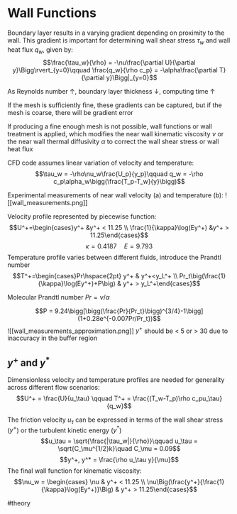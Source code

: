 # Wall Functions
Boundary layer results in a varying gradient depending on proximity to the wall. This gradient is important for determining wall shear stress $\tau_w$ and wall heat flux $q_w$, given by:$$\frac{\tau_w}{\rho} = -\nu\frac{\partial U}{\partial y}\Bigg\rvert_{y=0}\qquad \frac{q_w}{\rho c_p} = -\alpha\frac{\partial T}{\partial y}\Bigg|_{y=0}$$

As Reynolds number &uparrow;, boundary layer thickness &downarrow;, computing time &uparrow;

If the mesh is sufficiently fine, these gradients can be captured, but if the mesh is coarse, there will be gradient error

If producing a fine enough mesh is not possible, wall functions or wall treatment is applied, which modifies the near wall kinematic viscosity *&nu;* or the near wall thermal diffusivity *&alpha;* to correct the wall shear stress or wall heat flux

CFD code assumes linear variation of velocity and temperature:$$\tau_w = -\rho\nu_w\frac{U_p}{y_p}\qquad q_w = -\rho c_p\alpha_w\bigg(\frac{T_p-T_w}{y}\bigg)$$

Experimental measurements of near wall velocity (a) and temperature (b):
![[wall_measurements.png]]

Velocity profile represented by piecewise function:$$U^+=\begin{cases}y^+ &y^+ < 11.25 \\ \frac{1}{\kappa}\log(Ey^+) &y^+ > 11.25\end{cases}$$$$\kappa = 0.4187\quad E = 9.793$$
Temperature profile varies between different fluids, introduce the Prandtl number
$$T^+=\begin{cases}Pr\hspace{2pt} y^+ & y^+<y_L^+ \\ Pr_t\big(\frac{1}{\kappa}\log(Ey^+)+P\big) & y^+ > y_L^+\end{cases}$$

Molecular Prandtl number $Pr = \nu/\alpha$

$$P = 9.24\bigg[\bigg(\frac{Pr}{Pr_t}\bigg)^{3/4}-1\bigg](1+0.28e^{-0.007Pr/Pr_t})$$
![[wall_measurements_approximation.png]]
$y^+$ should be < 5 or > 30 due to inaccuracy in the buffer region

## $y^+$ and $y^*$
Dimensionless velocity and temperature profiles are needed for generality across different flow scenarios:$$U^+ = \frac{U}{u_\tau} \qquad T^+ = \frac{(T_w-T_p)\rho c_pu_\tau}{q_w}$$

The friction velocity $u_\tau$ can be expressed in terms of the wall shear stress ($y^+$) or the turbulent kinetic energy ($y^*$)
$$u_\tau = \sqrt{\frac{|\tau_w|}{\rho}}\qquad u_\tau = \sqrt{C_\mu^{1/2}k}\quad C_\mu = 0.09$$$$y^+, y^* = \frac{\rho u_\tau y}{\mu}$$
The final wall function for kinematic viscosity:$$\nu_w = \begin{cases} \nu & y^+ < 11.25 \\ \nu\Big(\frac{y^+}{\frac{1}{\kappa}\log(Ey^+)}\Big) & y^+ > 11.25\end{cases}$$

#theory